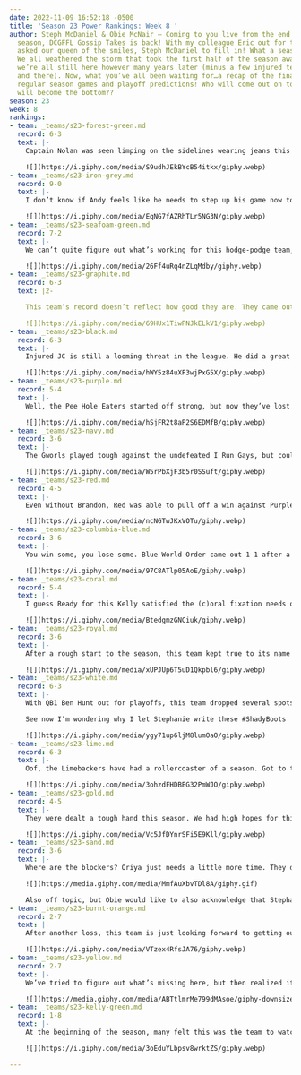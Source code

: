 ```yaml
---
date: 2022-11-09 16:52:18 -0500
title: 'Season 23 Power Rankings: Week 8 '
author: Steph McDaniel & Obie McNair – Coming to you live from the end of an incredible
  season, DCGFFL Gossip Takes is back! With my colleague Eric out for the week, I’ve
  asked our queen of the smiles, Steph McDaniel to fill in! What a season, DCGFFLers!
  We all weathered the storm that took the first half of the season away, and somehow
  we’re all still here however many years later (minus a few injured teammates here
  and there). Now, what you’ve all been waiting for…a recap of the final weekend of
  regular season games and playoff predictions! Who will come out on top?? And, who
  will become the bottom??
season: 23
week: 8
rankings:
- team: _teams/s23-forest-green.md
  record: 6-3
  text: |-
    Captain Nolan was seen limping on the sidelines wearing jeans this weekend, and the team still came out 1-1 in their double header. He’s expected to be back for playoffs though. With Nolan back and refs who can call a catch a catch (right, Alonzo?!), this team will be tough to beat in playoffs!

    ![](https://i.giphy.com/media/S9udhJEkBYcB54itkx/giphy.webp)
- team: _teams/s23-iron-grey.md
  record: 9-0
  text: |-
    I don’t know if Andy feels like he needs to step up his game now to be able to pass on the Pratt family name to his offspring or what, but something has changed in that house – the Pratts both looked like All-Stars this weekend (usually it’s just Linda, _and Obie and Social Chair Amanda would agree!!!_). Tony and Marlon were seen giving pro tips throughout both games this weekend, and it sure worked in their favor. They were missing a key part of their defense, Derrick and Drew, but the offense stepped up to remain undefeated. Has the DCGFFL ever seen an undefeated team win the championship?

    ![](https://i.giphy.com/media/EqNG7fAZRhTLr5NG3N/giphy.webp)
- team: _teams/s23-seafoam-green.md
  record: 7-2
  text: |-
    We can’t quite figure out what’s working for this hodge-podge team, but whatever it is, we kind of like it! Austin and Mike found their stride early on and their teammates just settled into place. Earning the top spot in the Dirty Goose division, we can’t wait to see how they battle through the playoffs!

    ![](https://i.giphy.com/media/26Ff4uRq4nZLqMdby/giphy.webp)
- team: _teams/s23-graphite.md
  record: 6-3
  text: |2-

    This team’s record doesn’t reflect how good they are. They came out of a double header this weekend 2-0. Watch out during playoffs…they’re coming for all of us. They really know how to utilize all of their team members. Kat had a risky, but well-done, pitch back in one of their games this weekend to gain some extra yards.

    ![](https://i.giphy.com/media/69HUx1TiwPNJkELkV1/giphy.webp)
- team: _teams/s23-black.md
  record: 6-3
  text: |-
    Injured JC is still a looming threat in the league. He did a great job capitalizing on his team’s strengths and absolutely destroyed Lime this past week. The question now remains, is JC really hurt, or has he been pulling our leg to get sympathy???

    ![](https://i.giphy.com/media/hWY5z84uXF3wjPxG5X/giphy.webp)
- team: _teams/s23-purple.md
  record: 5-4
  text: |-
    Well, the Pee Hole Eaters started off strong, but now they’ve lost three in a row. Not a great way to get ready for playoffs. We didn’t actually get to see them play much, but was Twon even there? He’s been so quiet this season. Note to the Board: Your sportsmanship reminders were heard.

    ![](https://i.giphy.com/media/hSjFR2t8aP2S6EDMfB/giphy.webp)
- team: _teams/s23-navy.md
  record: 3-6
  text: |-
    The Gworls played tough against the undefeated I Run Gays, but couldn’t quite pull it off. Hotchkiss looks better than he ever has and the dynamic rush team is unstoppable! Top it off with the all-around camaraderie and this team will go far in playoffs….maybe?! Who knows!!!

    ![](https://i.giphy.com/media/W5rPbXjF3b5r0SSuft/giphy.webp)
- team: _teams/s23-red.md
  record: 4-5
  text: |-
    Even without Brandon, Red was able to pull off a win against Purple. We just love everyone on this team. They’re so nice. Can we hang out, please?

    ![](https://i.giphy.com/media/ncNGTwJKxVOTu/giphy.webp)
- team: _teams/s23-columbia-blue.md
  record: 3-6
  text: |-
    You win some, you lose some. Blue World Order came out 1-1 after a double header this weekend. Mike was making all the plays and catching Ben’s beautifully thrown balls against the Yellow Brick Loads, but they couldn’t pull it out off in time to beat Rock Hard. Ben, I’ll always root for you!

    ![](https://i.giphy.com/media/97C8ATlp05AoE/giphy.webp)
- team: _teams/s23-coral.md
  record: 5-4
  text: |-
    I guess Ready for this Kelly satisfied the (c)oral fixation needs of this team by letting Coral spank them. Maybe AJ will dial down his everyone-look-at-me-I-need-attention behavior during playoffs? Said no one, ever! I (Steph) also want to shout out Aaron because he’s my favorite person on this team!

    ![](https://i.giphy.com/media/BtedgmzGNCiuk/giphy.webp)
- team: _teams/s23-royal.md
  record: 3-6
  text: |-
    After a rough start to the season, this team kept true to its name and never gave up. With another measly loss behind them, maybe JC can rally his team to a new streak and pull off the improbable run in the playoffs? Or maybe they’ll just live up to their namesake

    ![](https://i.giphy.com/media/xUPJUp6T5uD1Qkpbl6/giphy.webp)
- team: _teams/s23-white.md
  record: 6-3
  text: |-
    With QB1 Ben Hunt out for playoffs, this team dropped several spots in the rankings. They lost to The Sandra Bullocks this week. Yep, you read that right. It’s ok Obie, you’ve had a good run this season. There’s always spring, right?

    See now I’m wondering why I let Stephanie write these #ShadyBoots

    ![](https://i.giphy.com/media/ygy71up6ljM8lumOaO/giphy.webp)
- team: _teams/s23-lime.md
  record: 6-3
  text: |-
    Oof, the Limebackers have had a rollercoaster of a season. Got to the end of the season only to go 0-2 for the day. Are we sure that record is accurate? They are either ON or OFF, there’s no middle ground for them.

    ![](https://i.giphy.com/media/3ohzdFHDBEG32PmWJO/giphy.webp)
- team: _teams/s23-gold.md
  record: 4-5
  text: |-
    They were dealt a tough hand this season. We had high hopes for this team early on, but injuries and absences didn’t play out well. They beat the Yams 18-13 this weekend, but we just don’t think they have what it takes for playoffs.

    ![](https://i.giphy.com/media/Vc5JfDYnrSFi5E9Kll/giphy.webp)
- team: _teams/s23-sand.md
  record: 3-6
  text: |-
    Where are the blockers? Oriya just needs a little more time. They did manage to beat White 19-18 this week, thanks to a lucky extra point play…but the rest of their season has been pretty rough. There are some solid athletes on this team. Go make Sandra proud in playoffs!

    ![](https://media.giphy.com/media/MmfAuXbvTDl8A/giphy.gif)

    Also off topic, but Obie would like to also acknowledge that Stephanie and Sandra could be related to each other…I’m just saying, Stephanie, Halloween 2023!!!
- team: _teams/s23-burnt-orange.md
  record: 2-7
  text: |-
    After another loss, this team is just looking forward to getting out early in the playoffs so they can go cook their yams for Thanksgiving.

    ![](https://i.giphy.com/media/VTzex4RfsJA76/giphy.webp)
- team: _teams/s23-yellow.md
  record: 2-7
  text: |-
    We’ve tried to figure out what’s missing here, but then realized it’s simple: several of these teammates are bitter they weren’t invited to the Shady Birches Retirement Center. Maybe Jim just needs that warm retirement weather to be able to show off his true skill. I mean, have you seen how many Beach Bowl tournaments he’s won?

    ![](https://media.giphy.com/media/ABTtlmrMe799dMAsoe/giphy-downsized-large.gif)
- team: _teams/s23-kelly-green.md
  record: 1-8
  text: |-
    At the beginning of the season, many felt this was the team to watch out for! After this season…I think Tyra Banks said it best!

    ![](https://i.giphy.com/media/3oEduYLbpsv8wrktZS/giphy.webp)

---
```

